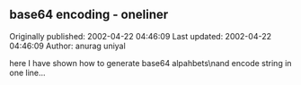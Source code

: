 ## base64 encoding - oneliner 
Originally published: 2002-04-22 04:46:09 
Last updated: 2002-04-22 04:46:09 
Author: anurag uniyal 
 
here I have shown how to generate base64 alpahbets\nand encode string in one line...